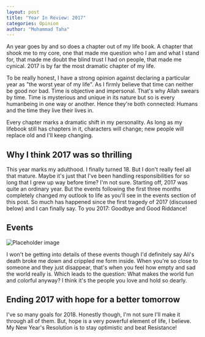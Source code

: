 ```yaml
---
layout: post
title: "Year In Review: 2017"
categories: Opinion
author: "Muhammad Taha"
---
```

An year goes by and so does a chapter out of my life book. A chapter that shook me to my core, one that made me question who I am and what I stand for, that made me doubt the blind trust I had on people, that made me cynical. 2017 is by far the most dramatic chapter of my life.

To be really honest, I have a strong opinion against declaring a particular year as "the worst year of my life". As I firmly believe that time can neither be good nor bad. Time is objective and impersonal. That's why Allah swears by time. Time is mysterious and unique in its nature but so is every humanbeing in one way or another. Hence they're both connected: Humans and the time they live their lives in. 

Every chapter marks a dramatic shift in my personality. As long as my lifebook still has chapters in it, characters will change; new people will replace old and I'll keep changing.

## Why I think 2017 was so thrilling
This year marks my adulthood. I finally turned 18. But I don't really feel all that mature. Maybe it's just that I've been handling responsibilities for so long that I grew up way before time? I'm not sure.
Starting off, 2017 was quite an ordinary year. But the events following the first three months completely changed my outlook to life as you'll see in the events section of this post. So much has happened since the first tragedy of 2017 (discussed below) and I can finally say. To you 2017: Goodbye and Good Riddance!

## Events
![Placeholder image](http://dydx.me/images/2017-major-personal-events.JPG "year-events")

I won't be getting into details of these events though I'd definitely say Ali's death broke me down and crippled me form inside. When you're so close to someone and they just disappear, that's when you feel how empty and sad the world really is. Which leads to the question: What makes the world fun and colorful anyway? I think it's the people you love and hold so dearly.

## Ending 2017 with hope for a better tomorrow
I've so many goals for 2018. Honestly though, I'm not sure I'll make it through all of them. But, hope is a very powerful element of life, I believe. My New Year's Resolution is to stay optimistic and beat Resistance!
